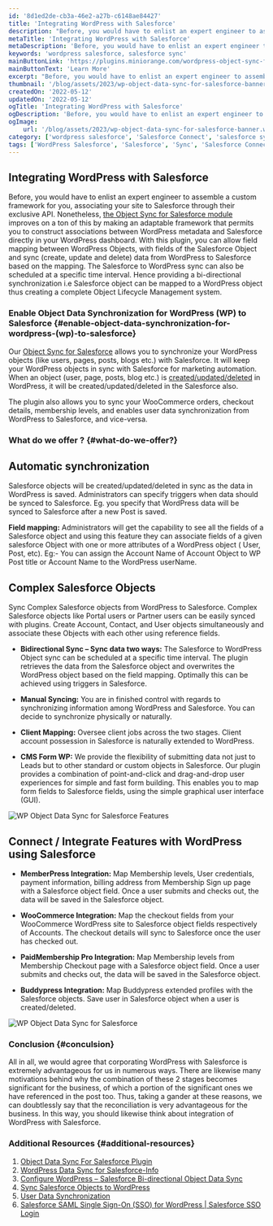```yaml
---
id: '8d1ed2de-cb3a-46e2-a27b-c6148ae84427'
title: 'Integrating WordPress with Salesforce'
description: "Before, you would have to enlist an expert engineer to assemble a custom framework for you, associating your site to Salesforce through their exclusive API. Nonetheless, the Object Sync for Salesforce module improves on a ton of this by making an adaptable framework that permits you to construct associations between WordPress metadata and Salesforce directly."
metaTitle: 'Integrating WordPress with Salesforce'
metaDescription: 'Before, you would have to enlist an expert engineer to assemble a custom framework for you, associating your site to Salesforce through their exclusive API. Nonetheless, the Object Sync for Salesforce module improves on a ton of this by making an adaptable framework that permits you to construct associations between WordPress metadata and Salesforce directly.'
keywords: 'wordpress salesforce, salesforce sync'
mainButtonLink: 'https://plugins.miniorange.com/wordpress-object-sync-for-salesforce'
mainButtonText: 'Learn More'
excerpt: "Before, you would have to enlist an expert engineer to assemble a custom framework for you, associating your site to Salesforce through their exclusive API. Nonetheless, the Object Sync for Salesforce module improves on a ton of this by making an adaptable framework that permits you to construct associations between WordPress metadata and Salesforce directly."
thumbnail: '/blog/assets/2023/wp-object-data-sync-for-salesforce-banner.webp'
createdOn: '2022-05-12'
updatedOn: '2022-05-12'
ogTitle: 'Integrating WordPress with Salesforce'
ogDescription: 'Before, you would have to enlist an expert engineer to assemble a custom framework for you, associating your site to Salesforce through their exclusive API. Nonetheless, the Object Sync for Salesforce module improves on a ton of this by making an adaptable framework that permits you to construct associations between WordPress metadata and Salesforce directly.'
ogImage:
    url: '/blog/assets/2023/wp-object-data-sync-for-salesforce-banner.webp'
category: ['wordpress salesforce', 'Salesforce Connect', 'salesforce sync']
tags: ['WordPress Salesforce', 'Salesforce', 'Sync', 'Salesforce Connect', 'SSO', 'Single Sign-On']
---
```


## Integrating WordPress with Salesforce
Before, you would have to enlist an expert engineer to assemble a custom framework for you, associating your site to Salesforce through their exclusive API. Nonetheless, [the Object Sync for Salesforce module](https://wordpress.org/plugins/object-data-sync-for-salesforce/) improves on a ton of this by making an adaptable framework that permits you to construct associations between WordPress metadata and Salesforce directly in your WordPress dashboard. With this plugin, you can allow field mapping between WordPress Objects, with fields of the Salesforce Object and sync (create, update and delete) data from WordPress to Salesforce based on the mapping. The Salesforce to WordPress sync can also be scheduled at a specific time interval. Hence providing a bi-directional synchronization i.e Salesforce object can be mapped to a WordPress object thus creating a complete Object Lifecycle Management system.

### Enable Object Data Synchronization for WordPress (WP) to Salesforce {#enable-object-data-synchronization-for-wordpress-(wp)-to-salesforce}
Our [Object Sync for Salesforce](https://plugins.miniorange.com/sync-salesforce-objects-to-wordpress) allows you to synchronize your WordPress objects (like users, pages, posts, blogs etc.) with Salesforce. It will keep your WordPress objects in sync with Salesforce for marketing automation. When an object (user, page, posts, blog etc.) is [created/updated/deleted](https://plugins.miniorange.com/sync-salesforce-objects-to-wordpress) in WordPress, it will be created/updated/deleted in the Salesforce also.

The plugin also allows you to sync your WooCommerce orders, checkout details, membership levels, and enables user data synchronization from WordPress to Salesforce, and vice-versa.

### What do we offer ? {#what-do-we-offer?}
## Automatic synchronization
Salesforce objects will be created/updated/deleted in sync as the data in WordPress is saved. Administrators can specify triggers when data should be synced to Salesforce.
Eg. you specify that WordPress data will be synced to Salesforce after a new Post is saved.

**Field mapping:** Administrators will get the capability to see all the fields of a Salesforce object and using this feature they can associate fields of a given salesforce Object with one or more attributes of a WordPress object ( User, Post, etc). 
Eg:- You can assign the Account Name of Account Object to WP Post title or Account Name to the WordPress userName.

## Complex Salesforce Objects
Sync Complex Salesforce objects from WordPress to Salesforce. Complex Salesforce objects like Portal users or Partner users can be easily synced with plugins. Create Account, Contact, and User objects simultaneously and associate these Objects with each other using reference fields.

- **Bidirectional Sync – Sync data two ways:** The Salesforce to WordPress Object sync can be scheduled at a specific time interval. The plugin retrieves the data from the Salesforce object and overwrites the WordPress object based on the field mapping. Optimally this can be achieved using triggers in Salesforce.

- **Manual Syncing:** You are in finished control with regards to synchronizing information among WordPress and Salesforce. You can decide to synchronize physically or naturally.

- **Client Mapping:** Oversee client jobs across the two stages. Client account possession in Salesforce is naturally extended to WordPress.

- **CMS Form WP:** We provide the flexibility of submitting data not just to Leads but to other standard or custom objects in Salesforce. Our plugin provides a combination of point-and-click and drag-and-drop user experiences for simple and fast form building. This enables you to map form fields to Salesforce fields, using the simple graphical user interface (GUI).

![WP Object Data Sync for Salesforce Features](/blog/assets/2023/wp-object-data-sync-for-salesforce-features.webp)

## Connect / Integrate Features with WordPress using Salesforce
- **MemberPress Integration:** Map Membership levels, User credentials, payment information, billing address from Membership Sign up page with a Salesforce object field. Once a user submits and checks out, the data will be saved in the Salesforce object.

- **WooCommerce Integration:** Map the checkout fields from your WooCommerce WordPress site to Salesforce object fields respectively of Accounts. The checkout details will sync to Salesforce once the user has checked out.

- **PaidMembership Pro Integration:** Map Membership levels from Membership Checkout page with a Salesforce object field. Once a user submits and checks out, the data will be saved in the Salesforce object.

- **Buddypress Integration:** Map Buddypress extended profiles with the Salesforce objects. Save user in Salesforce object when a user is created/deleted.

![WP Object Data Sync for Salesforce](/blog/assets/2023/wp-object-data-sync-for-salesforce-integrations.webp)

### Conclusion {#conculsion}
All in all, we would agree that corporating WordPress with Salesforce is extremely advantageous for us in numerous ways. There are likewise many motivations behind why the combination of these 2 stages becomes significant for the business, of which a portion of the significant ones we have referenced in the post too. Thus, taking a gander at these reasons, we can doubtlessly say that the reconciliation is very advantageous for the business. In this way, you should likewise think about integration of WordPress with Salesforce.


### Additional Resources  {#additional-resources}
1. [Object Data Sync For Salesforce Plugin](https://wordpress.org/plugins/object-data-sync-for-salesforce/)
2. [WordPress Data Sync for Salesforce-Info](https://plugins.miniorange.com/wordpress-object-sync-for-salesforce)
3. [Configure WordPress – Salesforce Bi-directional Object Data Sync](https://plugins.miniorange.com/salesforce-wordpress-object-sync)
4. [Sync Salesforce Objects to WordPress](https://plugins.miniorange.com/salesforce-integration-with-woocommerce-for-wordpress)
5. [User Data Synchronization](https://plugins.miniorange.com/salesforce-integration-with-woocommerce-for-wordpress)
6. [Salesforce SAML Single Sign-On (SSO) for WordPress | Salesforce SSO Login](https://plugins.miniorange.com/saml-single-sign-on-sso-wordpress-using-salesforce)
